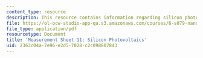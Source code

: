 ```yaml
---
content_type: resource
description: This resource contains information regarding silicon photovoltaics.
file: https://ol-ocw-studio-app-qa.s3.amazonaws.com/courses/6-s079-nanomaker-spring-2013/2363c04a7e96e2d57028c2c098807843_MIT6_S079S13_lab11.pdf
file_type: application/pdf
resourcetype: Document
title: 'Measurement Sheet 11: Silicon Photovoltaics'
uid: 2363c04a-7e96-e2d5-7028-c2c098807843
---
```

